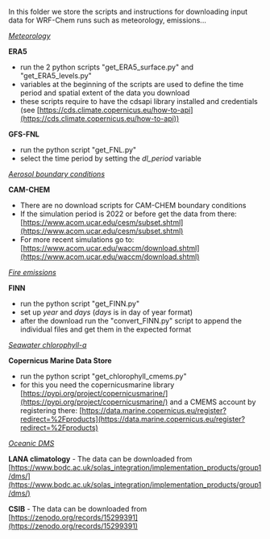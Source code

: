 In this folder we store the scripts and instructions for downloading input data for WRF-Chem runs such as meteorology, emissions...

<ins>*Meteorology*</ins>

**ERA5**
- run the 2 python scripts "get_ERA5_surface.py" and "get_ERA5_levels.py"
- variables at the beginning of the scripts are used to define the time period and spatial extent of the data you download
- these scripts require to have the cdsapi library installed and credentials (see [https://cds.climate.copernicus.eu/how-to-api](https://cds.climate.copernicus.eu/how-to-api))
  
**GFS-FNL**
- run the python script "get_FNL.py"
- select the time period by setting the *dl_period* variable

<ins>*Aerosol boundary conditions*</ins>

**CAM-CHEM**
- There are no download scripts for CAM-CHEM boundary conditions
- If the simulation period is 2022 or before get the data from there: [https://www.acom.ucar.edu/cesm/subset.shtml](https://www.acom.ucar.edu/cesm/subset.shtml)
- For more recent simulations go to: [https://www.acom.ucar.edu/waccm/download.shtml](https://www.acom.ucar.edu/waccm/download.shtml)


<ins>*Fire emissions*</ins>

**FINN**  
- run the python script "get_FINN.py"
- set up *year* and *days* (*days* is in day of year format)
- after the download run the "convert_FINN.py" script to append the individual files and get them in the expected format
  

<ins>*Seawater chlorophyll-a*</ins>

**Copernicus Marine Data Store**
- run the python script "get_chlorophyll_cmems.py"
- for this you need the copernicusmarine library [https://pypi.org/project/copernicusmarine/](https://pypi.org/project/copernicusmarine/) and a CMEMS account by registering there:
[https://data.marine.copernicus.eu/register?redirect=%2Fproducts](https://data.marine.copernicus.eu/register?redirect=%2Fproducts)

<ins>*Oceanic DMS*</ins>

**LANA climatology** - The data can be downloaded from [https://www.bodc.ac.uk/solas_integration/implementation_products/group1/dms/](https://www.bodc.ac.uk/solas_integration/implementation_products/group1/dms/)

**CSIB** - The data can be downloaded from [https://zenodo.org/records/15299391](https://zenodo.org/records/15299391)
